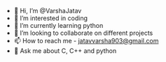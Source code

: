 - 👋 Hi, I’m @VarshaJatav
- 👀 I’m interested in coding
- 🌱 I’m currently learning python
- 💞️ I’m looking to collaborate on different projects
- 📫 How to reach me - jatavvarsha903@gmail.com
- 💬 Ask me about C, C++ and python
